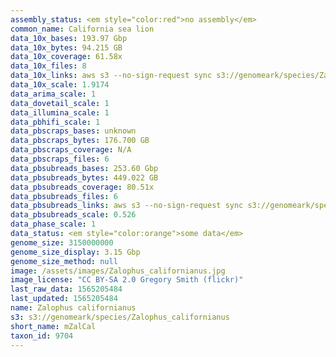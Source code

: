 ```yaml
---
assembly_status: <em style="color:red">no assembly</em>
common_name: California sea lion
data_10x_bases: 193.97 Gbp
data_10x_bytes: 94.215 GB
data_10x_coverage: 61.58x
data_10x_files: 8
data_10x_links: aws s3 --no-sign-request sync s3://genomeark/species/Zalophus_californianus/mZalCal1/genomic_data/10x/ .<br>
data_10x_scale: 1.9174
data_arima_scale: 1
data_dovetail_scale: 1
data_illumina_scale: 1
data_pbhifi_scale: 1
data_pbscraps_bases: unknown
data_pbscraps_bytes: 176.700 GB
data_pbscraps_coverage: N/A
data_pbscraps_files: 6
data_pbsubreads_bases: 253.60 Gbp
data_pbsubreads_bytes: 449.022 GB
data_pbsubreads_coverage: 80.51x
data_pbsubreads_files: 6
data_pbsubreads_links: aws s3 --no-sign-request sync s3://genomeark/species/Zalophus_californianus/mZalCal1/genomic_data/pacbio/ . --exclude "*scraps.bam* --exclude "*ccs.bam*"<br>
data_pbsubreads_scale: 0.526
data_phase_scale: 1
data_status: <em style="color:orange">some data</em>
genome_size: 3150000000
genome_size_display: 3.15 Gbp
genome_size_method: null
image: /assets/images/Zalophus_californianus.jpg
image_license: "CC BY-SA 2.0 Gregory Smith (flickr)"
last_raw_data: 1565205484
last_updated: 1565205484
name: Zalophus californianus
s3: s3://genomeark/species/Zalophus_californianus
short_name: mZalCal
taxon_id: 9704
---
```

